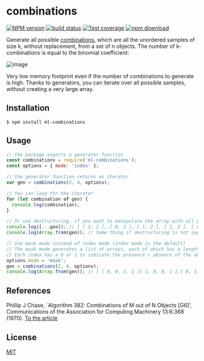 # combinations

[![NPM version][npm-image]][npm-url]
[![build status][travis-image]][travis-url]
[![Test coverage][codecov-image]][codecov-url]
[![npm download][download-image]][download-url]

Generate all possible [combinations](https://en.wikipedia.org/wiki/Combination), which are all the unordered samples of size k, without replacement, from a set of n objects. The number of k-combinations is equal to the binomial coefficient:

![image](https://user-images.githubusercontent.com/4118690/40847651-445ec4c2-65bd-11e8-86df-58a5c0f16c73.png)

Very low memory footprint even if the number of combinations to generate is high. Thanks to generators, you can iterate over all possible samples, without creating a very large array.

## Installation

```
$ npm install ml-combinations
```

## Usage

```js
// the package exports a generator function
const combinations = require('ml-combinations');
const options = { mode: 'index' };

// the generator function returns an iterator
var gen = combinations(2, 4, options);

// You can loop thr the iterator
for (let combination of gen) {
  console.log(combination);
}

// Or use destructuring, if you want to manipulate the array with all possible sample combinations
console.log([...gen]); // [ [ 3, 2 ], [ 0, 2 ], [ 1, 2 ], [ 1, 2 ], [ 0, 2 ], [ 0, 1 ] ]
console.log(Array.from(gen)); // Same thing if destructuring is not supported

// Use mask mode instead of index mode (index mode is the default)
// The mask mode generates a list of arrays, each of which has a length equal to the number of object
// Each index has a 0 or 1 to indicate the presence / absence of the object
options.mode = 'mask';
gen = combinations(2, 4, options);
console.log(Array.from(gen)); // [ [ 0, 0, 1, 1 ][ 1, 0, 0, 1 ],[ 0, 1, 0, 1 ],[ 0, 1, 1, 0 ],[ 1, 0, 1, 0 ],[ 1, 1, 0, 0 ] ]
```

## References

Phillip J Chase, `Algorithm 382: Combinations of M out of N Objects \[G6\]',
Communications of the Association for Computing Machinery 13:6:368 (1970).
[To the article](http://dx.doi.org/10.1145/362384.362502)

## License

[MIT](./LICENSE)

[npm-image]: https://img.shields.io/npm/v/ml-combinations.svg?style=flat-square
[npm-url]: https://npmjs.org/package/ml-combinations
[travis-image]: https://img.shields.io/travis/mljs/combinations/master.svg?style=flat-square
[travis-url]: https://travis-ci.org/mljs/combinations
[david-image]: https://img.shields.io/david/mljs/combinations.svg?style=flat-square
[codecov-url]: https://codecov.io/gh/mljs/combinations
[codecov-image]: https://img.shields.io/codecov/c/github/mljs/combinations.svg?style=flat-square
[david-url]: https://david-dm.org/mljs/combinations
[download-image]: https://img.shields.io/npm/dm/ml-combinations.svg?style=flat-square
[download-url]: https://npmjs.org/package/ml-combinations
